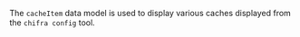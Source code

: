 <!-- markdownlint-disable MD033 MD036 MD041 -->
The `cacheItem` data model is used to display various caches displayed from the `chifra config`
tool.
